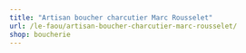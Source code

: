 ```yaml
---
title: "Artisan boucher charcutier Marc Rousselet"
url: /le-faou/artisan-boucher-charcutier-marc-rousselet/
shop: boucherie
---
```

